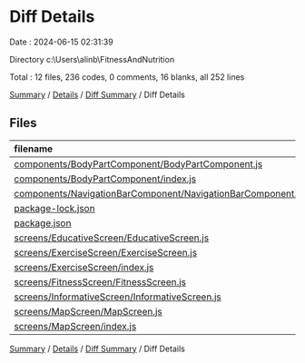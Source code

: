 # Diff Details

Date : 2024-06-15 02:31:39

Directory c:\\Users\\alinb\\FitnessAndNutrition

Total : 12 files,  236 codes, 0 comments, 16 blanks, all 252 lines

[Summary](results.md) / [Details](details.md) / [Diff Summary](diff.md) / Diff Details

## Files
| filename | language | code | comment | blank | total |
| :--- | :--- | ---: | ---: | ---: | ---: |
| [components/BodyPartComponent/BodyPartComponent.js](/components/BodyPartComponent/BodyPartComponent.js) | JavaScript | 56 | 0 | 8 | 64 |
| [components/BodyPartComponent/index.js](/components/BodyPartComponent/index.js) | JavaScript | 1 | 0 | 0 | 1 |
| [components/NavigationBarComponent/NavigationBarComponent.js](/components/NavigationBarComponent/NavigationBarComponent.js) | JavaScript | 43 | 0 | 2 | 45 |
| [package-lock.json](/package-lock.json) | JSON | 52 | 0 | 0 | 52 |
| [package.json](/package.json) | JSON | 1 | 0 | 0 | 1 |
| [screens/EducativeScreen/EducativeScreen.js](/screens/EducativeScreen/EducativeScreen.js) | JavaScript | -7 | 0 | -2 | -9 |
| [screens/ExerciseScreen/ExerciseScreen.js](/screens/ExerciseScreen/ExerciseScreen.js) | JavaScript | 22 | 0 | 4 | 26 |
| [screens/ExerciseScreen/index.js](/screens/ExerciseScreen/index.js) | JavaScript | 1 | 0 | 0 | 1 |
| [screens/FitnessScreen/FitnessScreen.js](/screens/FitnessScreen/FitnessScreen.js) | JavaScript | 74 | 0 | 2 | 76 |
| [screens/InformativeScreen/InformativeScreen.js](/screens/InformativeScreen/InformativeScreen.js) | JavaScript | -28 | 0 | -2 | -30 |
| [screens/MapScreen/MapScreen.js](/screens/MapScreen/MapScreen.js) | JavaScript | 20 | 0 | 4 | 24 |
| [screens/MapScreen/index.js](/screens/MapScreen/index.js) | JavaScript | 1 | 0 | 0 | 1 |

[Summary](results.md) / [Details](details.md) / [Diff Summary](diff.md) / Diff Details